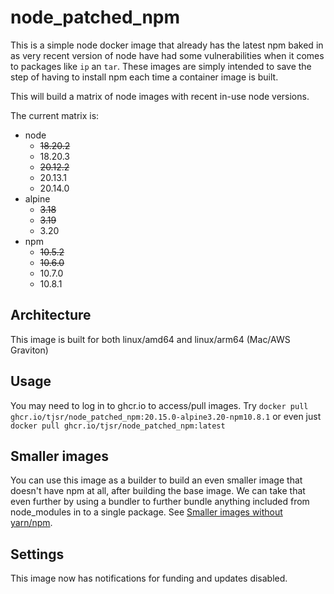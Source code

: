# node_patched_npm

This is a simple node docker image that already has the latest npm baked in as very recent version of node have had some vulnerabilities when it comes to packages like `ip` an `tar`.  These images are simply intended to save the step of having to install npm each time a container image is built.

This will build a matrix of node images with recent in-use node versions.

The current matrix is:

- node
  - ~~18.20.2~~
  - 18.20.3
  - ~~20.12.2~~
  - 20.13.1
  - 20.14.0
- alpine
  - ~~3.18~~
  - ~~3.19~~
  - 3.20
- npm
  - ~~10.5.2~~
  - ~~10.6.0~~
  - 10.7.0
  - 10.8.1

## Architecture

This image is built for both linux/amd64 and linux/arm64 (Mac/AWS Graviton)

## Usage

You may need to log in to ghcr.io to access/pull images.  Try `docker pull ghcr.io/tjsr/node_patched_npm:20.15.0-alpine3.20-npm10.8.1` or even just
`docker pull ghcr.io/tjsr/node_patched_npm:latest`

## Smaller images

You can use this image as a builder to build an even smaller image that doesn't have npm at all, after building the base image. We can take that even further by using a bundler to further bundle anything included from node_modules in to a single package.  See [Smaller images without yarn/npm](https://github.com/nodejs/docker-node/blob/main/docs/BestPractices.md#smaller-images-without-npmyarn).

## Settings

This image now has notifications for funding and updates disabled.
